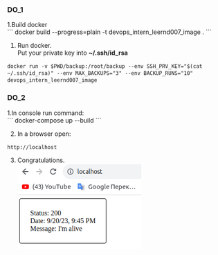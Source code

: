<h3>DO_1</h3>
1.Build docker<br>
```
docker build  --progress=plain  -t devops_intern_leernd007_image .
```

1. Run docker. <br>Put your private key into **~/.ssh/id_rsa**<br>
```
docker run -v $PWD/backup:/root/backup --env SSH_PRV_KEY="$(cat ~/.ssh/id_rsa)" --env MAX_BACKUPS="3" --env BACKUP_RUNS="10" devops_intern_leernd007_image
``` 

<h3>DO_2</h3>
1.In console run command:<br>
```
docker-compose  up --build
```

2. In a browser open:<br>
```
http://localhost
```
3. Congratulations.<br>
   ![screen](./screenshots/img.png)